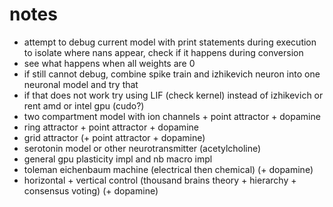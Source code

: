 # notes

- attempt to debug current model with print statements during execution to isolate where nans appear, check if it happens during conversion
- see what happens when all weights are 0
- if still cannot debug, combine spike train and izhikevich neuron into one neuronal model and try that
- if that does not work try using LIF (check kernel) instead of izhikevich or rent amd or intel gpu (cudo?)
- two compartment model with ion channels + point attractor + dopamine
- ring attractor + point attractor + dopamine
- grid attractor (+ point attractor + dopamine)
- serotonin model or other neurotransmitter (acetylcholine)
- general gpu plasticity impl and nb macro impl
- toleman eichenbaum machine (electrical then chemical) (+ dopamine)
- horizontal + vertical control (thousand brains theory + hierarchy + consensus voting) (+ dopamine)
